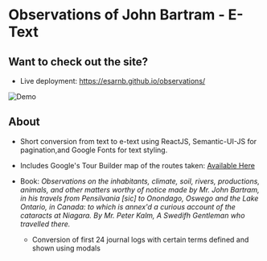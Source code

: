 # Observations of John Bartram - E-Text
## Want to check out the site?
* Live deployment: https://esarnb.github.io/observations/

![Demo](client/public/Demo.gif)

## About
* Short conversion from text to e-text using ReactJS, Semantic-UI-JS for pagination,and Google Fonts for text styling.
* Includes Google's Tour Builder map of the routes taken: [Available Here](https://tourbuilder.withgoogle.com/builder#play/ahJzfmd3ZWItdG91cmJ1aWxkZXJyEQsSBFRvdXIYgIDgmOCh0QoM)

* Book: <i>Observations on the inhabitants, climate, soil, rivers, productions, animals, and other matters worthy of notice made by Mr. John Bartram, in his travels from Pensilvania [sic] to Onondago, Oswego and the Lake Ontario, in Canada: to which is annex'd a curious account of the cataracts at Niagara. By Mr. Peter Kalm, A Swedifh Gentleman who travelled there.</i>

    * Conversion of first 24 journal logs with certain terms defined and shown using modals
